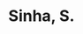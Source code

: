 ---
# Display name
title: Sinha, S.

# Is this the primary user of the site?
superuser: false

# Highlight the author in author lists? (true/false)
highlight_name: false
---